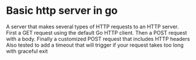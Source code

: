 # Basic http server in go

A server that makes several types of HTTP requests to an HTTP server. 
First a GET request using the default Go HTTP client. 
Then a POST request with a body. 
Finally a customized POST request that includes HTTP headers 
Also tested to add a timeout that will trigger if your request takes too long with graceful exit


